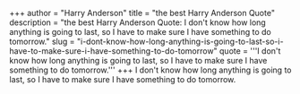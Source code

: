 +++
author = "Harry Anderson"
title = "the best Harry Anderson Quote"
description = "the best Harry Anderson Quote: I don't know how long anything is going to last, so I have to make sure I have something to do tomorrow."
slug = "i-dont-know-how-long-anything-is-going-to-last-so-i-have-to-make-sure-i-have-something-to-do-tomorrow"
quote = '''I don't know how long anything is going to last, so I have to make sure I have something to do tomorrow.'''
+++
I don't know how long anything is going to last, so I have to make sure I have something to do tomorrow.

